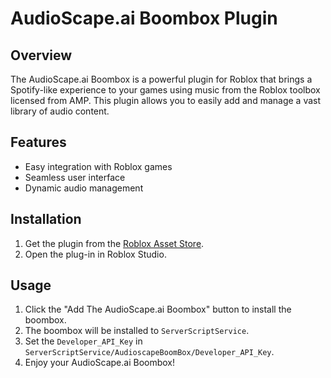 # AudioScape.ai Boombox Plugin

## Overview

The AudioScape.ai Boombox is a powerful plugin for Roblox that brings a Spotify-like experience to your games using music from the Roblox toolbox licensed from AMP. This plugin allows you to easily add and manage a vast library of audio content.

## Features

-   Easy integration with Roblox games
-   Seamless user interface
-   Dynamic audio management

## Installation

1. Get the plugin from the [Roblox Asset Store](https://www.roblox.com/games/16282022243/AudioScape-ai-Boombox-Plugin).
2. Open the plug-in in Roblox Studio.

## Usage

1. Click the "Add The AudioScape.ai Boombox" button to install the boombox.
2. The boombox will be installed to `ServerScriptService`.
3. Set the `Developer_API_Key` in `ServerScriptService/AudioscapeBoomBox/Developer_API_Key`.
4. Enjoy your AudioScape.ai Boombox!
